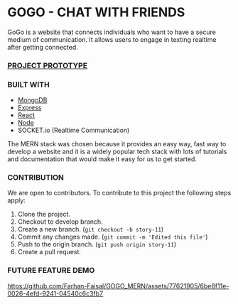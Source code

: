 # GOGO - CHAT WITH FRIENDS 
GoGo is a website that connects individuals who want to have a secure medium of communication.
It allows users to engage in texting realtime after getting connected.

### [PROJECT PROTOTYPE](https://gogo-chat.vercel.app)

### BUILT WITH
* [MongoDB](https://www.mongodb.com/)
* [Express](https://expressjs.com/)
* [React](https://react.dev/)
* [Node](https://nodejs.org/en)
* SOCKET.io (Realtime Communication)

The MERN stack was chosen because it provides an easy way, fast way to develop a website and it is a widely popular tech stack with lots of tutorials and documentation that would make it easy for us to get started. 

### CONTRIBUTION
We are open to contributors. To contribute to this project the following steps apply:
1. Clone the project.
2. Checkout to develop branch.
3. Create a new branch. (`git checkout -b story-11`)
4. Commit any changes made. (`git commit -m 'Edited this file'`)
5. Push to the origin branch. (`git push origin story-11`)
6. Create a pull request.

### FUTURE FEATURE DEMO
https://github.com/Farhan-Faisal/GOGO_MERN/assets/77621905/6be8f11e-0026-4efd-9241-04540c6c3fb7


